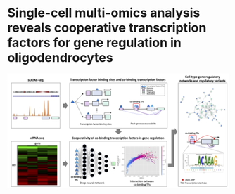 # Single-cell multi-omics analysis reveals cooperative transcription factors for gene regulation in oligodendrocytes

![Title](images/Fig1.png "Title")
